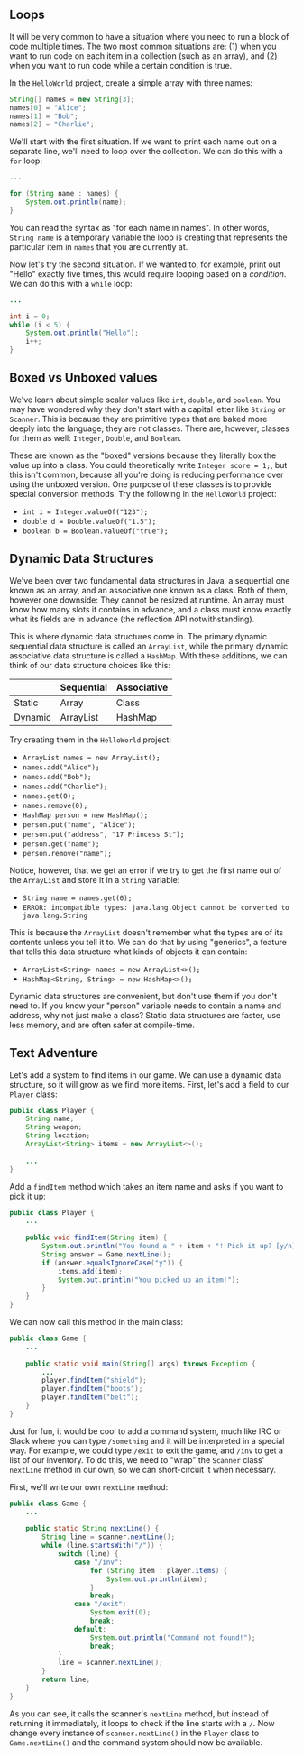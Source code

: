 ## Loops

It will be very common to have a situation where you need to run a block of code multiple times. The two most common situations are: (1) when you want to run code on each item in a collection (such as an array), and (2) when you want to run code while a certain condition is true.

In the `HelloWorld` project, create a simple array with three names:

```java
String[] names = new String[3];
names[0] = "Alice";
names[1] = "Bob";
names[2] = "Charlie";
```

We'll start with the first situation. If we want to print each name out on a separate line, we'll need to loop over the collection. We can do this with a `for` loop:

```java
...

for (String name : names) {
    System.out.println(name);
}
```

You can read the syntax as "for each name in names". In other words, `String name` is a temporary variable the loop is creating that represents the particular item in `names` that you are currently at.

Now let's try the second situation. If we wanted to, for example, print out "Hello" exactly five times, this would require looping based on a *condition*. We can do this with a `while` loop:

```java
...

int i = 0;
while (i < 5) {
    System.out.println("Hello");
    i++;
}
```

## Boxed vs Unboxed values

We've learn about simple scalar values like `int`, `double`, and `boolean`. You may have wondered why they don't start with a capital letter like `String` or `Scanner`. This is because they are primitive types that are baked more deeply into the language; they are not classes. There are, however, classes for them as well: `Integer`, `Double`, and `Boolean`.

These are known as the "boxed" versions because they literally box the value up into a class. You could theoretically write `Integer score = 1;`, but this isn't common, because all you're doing is reducing performance over using the unboxed version. One purpose of these classes is to provide special conversion methods. Try the following in the `HelloWorld` project:

* `int i = Integer.valueOf("123");`
* `double d = Double.valueOf("1.5");`
* `boolean b = Boolean.valueOf("true");`

## Dynamic Data Structures

We've been over two fundamental data structures in Java, a sequential one known as an array, and an associative one known as a class. Both of them, however one downside: They cannot be resized at runtime. An array must know how many slots it contains in advance, and a class must know exactly what its fields are in advance (the reflection API notwithstanding).

This is where dynamic data structures come in. The primary dynamic sequential data structure is called an `ArrayList`, while the primary dynamic associative data structure is called a `HashMap`. With these additions, we can think of our data structure choices like this:

| | Sequential | Associative |
| --- | --- | --- |
| Static  | Array | Class |
| Dynamic  | ArrayList | HashMap |

Try creating them in the `HelloWorld` project:

* `ArrayList names = new ArrayList();`
* `names.add("Alice");`
* `names.add("Bob");`
* `names.add("Charlie");`
* `names.get(0);`
* `names.remove(0);`
* `HashMap person = new HashMap();`
* `person.put("name", "Alice");`
* `person.put("address", "17 Princess St");`
* `person.get("name");`
* `person.remove("name");`

Notice, however, that we get an error if we try to get the first name out of the `ArrayList` and store it in a `String` variable:

* `String name = names.get(0);`
* `ERROR: incompatible types: java.lang.Object cannot be converted to java.lang.String`

This is because the `ArrayList` doesn't remember what the types are of its contents unless you tell it to. We can do that by using "generics", a feature that tells this data structure what kinds of objects it can contain:

* `ArrayList<String> names = new ArrayList<>();`
* `HashMap<String, String> = new HashMap<>();`

Dynamic data structures are convenient, but don't use them if you don't need to. If you know your "person" variable needs to contain a name and address, why not just make a class? Static data structures are faster, use less memory, and are often safer at compile-time.

## Text Adventure

Let's add a system to find items in our game. We can use a dynamic data structure, so it will grow as we find more items. First, let's add a field to our `Player` class:

```java
public class Player {
    String name;
    String weapon;
    String location;
    ArrayList<String> items = new ArrayList<>();
    
    ...
}
```

Add a `findItem` method which takes an item name and asks if you want to pick it up:

```java
public class Player {
    ...
    
    public void findItem(String item) {
        System.out.println("You found a " + item + "! Pick it up? [y/n]");
        String answer = Game.nextLine();
        if (answer.equalsIgnoreCase("y")) {
            items.add(item);
            System.out.println("You picked up an item!");
        }
    }
}
```

We can now call this method in the main class:

```java
public class Game {
    ...
    
    public static void main(String[] args) throws Exception {
        ...
        player.findItem("shield");
        player.findItem("boots");
        player.findItem("belt");
    }
}
```

Just for fun, it would be cool to add a command system, much like IRC or Slack where you can type `/something` and it will be interpreted in a special way. For example, we could type `/exit` to exit the game, and `/inv` to get a list of our inventory. To do this, we need to "wrap" the `Scanner` class' `nextLine` method in our own, so we can short-circuit it when necessary.

First, we'll write our own `nextLine` method:

```java
public class Game {
    ...
    
    public static String nextLine() {
        String line = scanner.nextLine();
        while (line.startsWith("/")) {
            switch (line) {
                case "/inv":
                    for (String item : player.items) {
                        System.out.println(item);
                    }
                    break;
                case "/exit":
                    System.exit(0);
                    break;
                default:
                    System.out.println("Command not found!");
                    break;
            }
            line = scanner.nextLine();
        }
        return line;
    }
}
```

As you can see, it calls the scanner's `nextLine` method, but instead of returning it immediately, it loops to check if the line starts with a `/`. Now change every instance of `scanner.nextLine()` in the `Player` class to `Game.nextLine()` and the command system should now be available.
